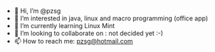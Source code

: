 - 👋 Hi, I’m @pzsg
- 👀 I’m interested in java, linux and macro programming (office app)
- 🌱 I’m currently learning Linux Mint
- 💞️ I’m looking to collaborate on : not decided yet :-)
- 📫 How to reach me: pzsg@hotmail.com

<!---
pzsg/pzsg is a ✨ special ✨ repository because its `README.md` (this file) appears on your GitHub profile.
You can click the Preview link to take a look at your changes.
--->
